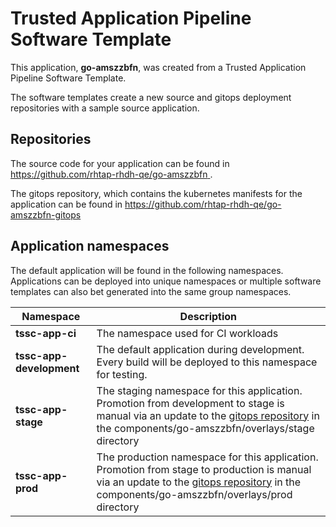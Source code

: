 # Trusted Application Pipeline Software Template

This application, **go-amszzbfn**, was created from a Trusted Application Pipeline Software Template.

The software templates create a new source and gitops deployment repositories with a sample source application. 

## Repositories

The source code for your application can be found in [https://github.com/rhtap-rhdh-qe/go-amszzbfn ](https://github.com/rhtap-rhdh-qe/go-amszzbfn ).
 
The gitops repository, which contains the kubernetes manifests for the application can be found in 
[https://github.com/rhtap-rhdh-qe/go-amszzbfn-gitops ](https://github.com/rhtap-rhdh-qe/go-amszzbfn-gitops ) 

## Application namespaces 

The default application will be found in the following namespaces. Applications can be deployed into unique namespaces or multiple software templates can also bet generated into the same group namespaces.  

|  Namespace   |  Description   |  
| -------- | -------- |
| **tssc-app-ci** | The namespace used for CI workloads |
| **tssc-app-development** | The default application during development. Every build will be deployed to this namespace for testing. |
| **tssc-app-stage** | The staging namespace for this application. Promotion from development to stage is manual via an update to the [gitops repository](https://github.com/rhtap-rhdh-qe/go-amszzbfn-gitops ) in the components/go-amszzbfn/overlays/stage directory |
| **tssc-app-prod** | The production namespace for this application. Promotion from stage to production is manual via an update to the [gitops repository](https://github.com/rhtap-rhdh-qe/go-amszzbfn-gitops ) in the components/go-amszzbfn/overlays/prod directory |